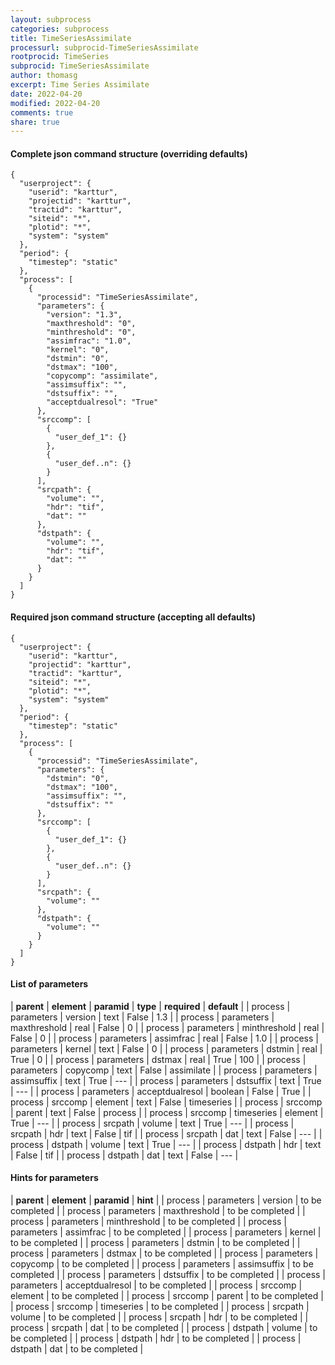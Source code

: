 ```yaml
---
layout: subprocess
categories: subprocess
title: TimeSeriesAssimilate
processurl: subprocid-TimeSeriesAssimilate
rootprocid: TimeSeries
subprocid: TimeSeriesAssimilate
author: thomasg
excerpt: Time Series Assimilate
date: 2022-04-20
modified: 2022-04-20
comments: true
share: true
---
```


#### Complete json command structure (overriding defaults)
```
{
  "userproject": {
    "userid": "karttur",
    "projectid": "karttur",
    "tractid": "karttur",
    "siteid": "*",
    "plotid": "*",
    "system": "system"
  },
  "period": {
    "timestep": "static"
  },
  "process": [
    {
      "processid": "TimeSeriesAssimilate",
      "parameters": {
        "version": "1.3",
        "maxthreshold": "0",
        "minthreshold": "0",
        "assimfrac": "1.0",
        "kernel": "0",
        "dstmin": "0",
        "dstmax": "100",
        "copycomp": "assimilate",
        "assimsuffix": "",
        "dstsuffix": "",
        "acceptdualresol": "True"
      },
      "srccomp": [
        {
          "user_def_1": {}
        },
        {
          "user_def..n": {}
        }
      ],
      "srcpath": {
        "volume": "",
        "hdr": "tif",
        "dat": ""
      },
      "dstpath": {
        "volume": "",
        "hdr": "tif",
        "dat": ""
      }
    }
  ]
}
```
#### Required json command structure (accepting all defaults)
```
{
  "userproject": {
    "userid": "karttur",
    "projectid": "karttur",
    "tractid": "karttur",
    "siteid": "*",
    "plotid": "*",
    "system": "system"
  },
  "period": {
    "timestep": "static"
  },
  "process": [
    {
      "processid": "TimeSeriesAssimilate",
      "parameters": {
        "dstmin": "0",
        "dstmax": "100",
        "assimsuffix": "",
        "dstsuffix": ""
      },
      "srccomp": [
        {
          "user_def_1": {}
        },
        {
          "user_def..n": {}
        }
      ],
      "srcpath": {
        "volume": ""
      },
      "dstpath": {
        "volume": ""
      }
    }
  ]
}
```
#### List of parameters

| **parent** | **element** | **paramid** | **type** | **required** | **default** |
| process | parameters | version | text | False | 1.3 |
| process | parameters | maxthreshold | real | False | 0 |
| process | parameters | minthreshold | real | False | 0 |
| process | parameters | assimfrac | real | False | 1.0 |
| process | parameters | kernel | text | False | 0 |
| process | parameters | dstmin | real | True | 0 |
| process | parameters | dstmax | real | True | 100 |
| process | parameters | copycomp | text | False | assimilate |
| process | parameters | assimsuffix | text | True | --- |
| process | parameters | dstsuffix | text | True | --- |
| process | parameters | acceptdualresol | boolean | False | True |
| process | srccomp | element | text | False | timeseries |
| process | srccomp | parent | text | False | process |
| process | srccomp | timeseries | element | True | --- |
| process | srcpath | volume | text | True | --- |
| process | srcpath | hdr | text | False | tif |
| process | srcpath | dat | text | False | --- |
| process | dstpath | volume | text | True | --- |
| process | dstpath | hdr | text | False | tif |
| process | dstpath | dat | text | False | --- |

#### Hints for parameters

| **parent** | **element** | **paramid** | **hint** |
| process | parameters | version | to be completed |
| process | parameters | maxthreshold | to be completed |
| process | parameters | minthreshold | to be completed |
| process | parameters | assimfrac | to be completed |
| process | parameters | kernel | to be completed |
| process | parameters | dstmin | to be completed |
| process | parameters | dstmax | to be completed |
| process | parameters | copycomp | to be completed |
| process | parameters | assimsuffix | to be completed |
| process | parameters | dstsuffix | to be completed |
| process | parameters | acceptdualresol | to be completed |
| process | srccomp | element | to be completed |
| process | srccomp | parent | to be completed |
| process | srccomp | timeseries | to be completed |
| process | srcpath | volume | to be completed |
| process | srcpath | hdr | to be completed |
| process | srcpath | dat | to be completed |
| process | dstpath | volume | to be completed |
| process | dstpath | hdr | to be completed |
| process | dstpath | dat | to be completed |
